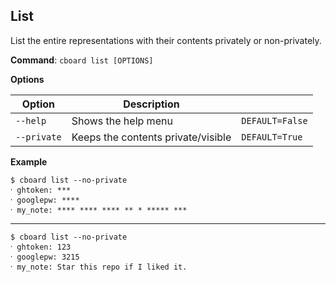 ## List

<p>List the entire representations with their contents privately or non-privately.</p>

**Command**: `cboard list [OPTIONS]`

**Options**

| Option      | Description                        |                 |
| ----------- | ---------------------------------- | --------------- |
| `--help`    | Shows the help menu                | `DEFAULT=False` |
| `--private` | Keeps the contents private/visible | `DEFAULT=True`  |

**Example**

```
$ cboard list --no-private
⸱ ghtoken: *** 
⸱ googlepw: ****
⸱ my_note: **** **** **** ** * ***** ***
```

---

```
$ cboard list --no-private
⸱ ghtoken: 123
⸱ googlepw: 3215
⸱ my_note: Star this repo if I liked it.
```
